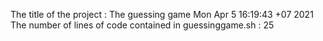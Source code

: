 The title of the project : The guessing game 
Mon Apr 5 16:19:43 +07 2021
The number of lines of code contained in guessinggame.sh : 25

